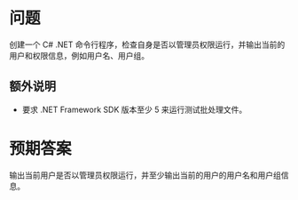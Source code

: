 # 问题

创建一个 C# .NET 命令行程序，检查自身是否以管理员权限运行，并输出当前的用户和权限信息，例如用户名、用户组。

## 额外说明

- 要求 .NET Framework SDK 版本至少 5 来运行测试批处理文件。

# 预期答案

输出当前用户是否以管理员权限运行，并至少输出当前的用户的用户名和用户组信息。
